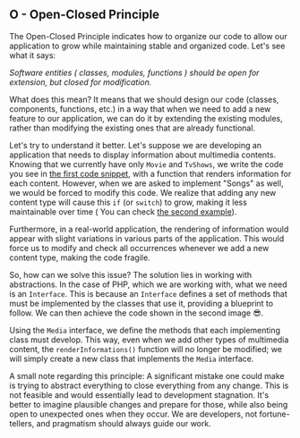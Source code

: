  ## O - Open-Closed Principle

The Open-Closed Principle indicates how to organize our code to allow our application to grow while maintaining stable and organized code. Let's see what it says:

_Software entities ( classes, modules, functions ) should be open for extension, but closed for modification._

What does this mean? It means that we should design our code (classes, components, functions, etc.) in a way that when we need to add a new feature to our application, we can do it by extending the existing modules, rather than modifying the existing ones that are already functional.

Let's try to understand it better. Let's suppose we are developing an application that needs to display information about multimedia contents. Knowing that we currently have only `Movie` and `TvShows`, we write the code you see in [the first code snippet](./OCP.php), with a function that renders information for each content. However, when we are asked to implement "Songs" as well, we would be forced to modify this code. We realize that adding any new content type will cause this `if` (or `switch`) to grow, making it less maintainable over time ( You can check [the second example](./OCP2.php)).

Furthermore, in a real-world application, the rendering of information would appear with slight variations in various parts of the application. This would force us to modify and check all occurrences whenever we add a new content type, making the code fragile.

So, how can we solve this issue? The solution lies in working with abstractions. In the case of PHP, which we are working with, what we need is an `Interface`. This is because an `Interface` defines a set of methods that must be implemented by the classes that use it, providing a blueprint to follow. We can then achieve the code shown in the second image 😎.

Using the `Media` interface, we define the methods that each implementing class must develop. This way, even when we add other types of multimedia content, the `renderInformations()` function will no longer be modified; we will simply create a new class that implements the `Media` interface.

A small note regarding this principle: A significant mistake one could make is trying to abstract everything to close everything from any change. This is not feasible and would essentially lead to development stagnation. It's better to imagine plausible changes and prepare for those, while also being open to unexpected ones when they occur. We are developers, not fortune-tellers, and pragmatism should always guide our work.

